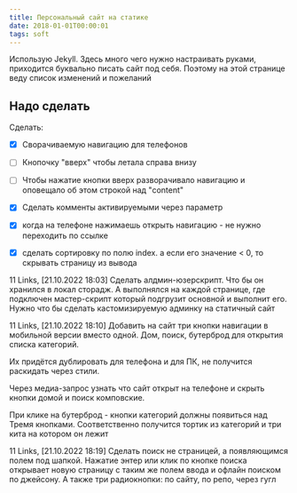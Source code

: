 ```yaml
---
title: Персональный сайт на статике
date: 2018-01-01T00:00:01
tags: soft
---
```


Использую Jekyll. Здесь много чего нужно настраивать руками, приходится буквально писать сайт под себя. Поэтому на этой странице веду список изменений и пожеланий

## Надо сделать

Сделать:  
-[x] Сворачиваемую навигацию для телефонов  
-[ ] Кнопочку "вверх" чтобы летала справа внизу  
-[ ] Чтобы нажатие кнопки вверх разворачивало навигацию и оповещало об этом строкой над "content"
-[x] Сделать комменты активируемыми через параметр  
-[x] когда на телефоне нажимаешь открыть навигацию - не нужно переходить по ссылке
-[x] сделать сортировку по полю index. а если его значение < 0, то скрывать страницу из вывода


11 Links, [21.10.2022 18:03]
Сделать алдмин-юзерскрипт. Что бы он хранился в локал сторадж. А выполнялся на каждой странице, где подключен мастер-скрипт который подгрузит основной и выполнит его. Нужно что бы сделать кастомизируемую админку на статичный сайт

11 Links, [21.10.2022 18:10]
Добавить на сайт три кнопки навигации в мобильной версии вместо одной. Дом, поиск, бутерброд для открытия списка категорий.

Их придётся дублировать для телефона и для ПК, не получится раскидать через стили. 

Через медиа-запрос узнать что сайт открыт на телефоне и скрыть кнопки домой и поиск комповские. 

При клике на бутерброд - кнопки категорий должны появиться над Тремя кнопками. Соответственно получится тортик из категорий и три кита на котором он лежит

11 Links, [21.10.2022 18:19]
Сделать поиск не страницей, а появляющимся полем под шапкой. Нажатие энтер или клик по кнопке поиска открывает новую страницу с таким же полем ввода и офлайн поиском по джейсону. А также три радиокнопки: по сайту, по репо, через гугл
